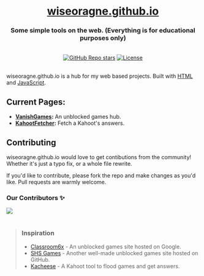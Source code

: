 <div align="center">
  <h1 align="center"><a href="https://wiseoragne.github.io">wiseoragne.github.io</a></h1>
  <h3>Some simple tools on the web. (Everything is for educational purposes only)</h3>
</div>
<br/>

<div align="center">
  <a href="https://github.com/wiseoragne/wiseoragne.github.io/stargazers"><img alt="GitHub Repo stars" src="https://img.shields.io/github/stars/wiseoragne/wiseoragne.github.io?style=for-the-badge"></a>
  <a href="https://github.com/wiseoragne/wiseoragne.github.io/blob/main/LICENSE"><img alt="License" src="https://img.shields.io/badge/license-AGPLv3-purple?style=for-the-badge"></a>
</div>

<br/>

wiseoragne.github.io is a hub for my web based projects. Built with [HTML](https://www.w3.org/html/) and [JavaScript](https://developer.mozilla.org/en-US/docs/Web/JavaScript).

## Current Pages:

- **[VanishGames](https://wiseoragne.github.io/vanishgames):** An unblocked games hub.
- **[KahootFetcher](https://wiseoragne.github.io/kahootfetcher):** Fetch a Kahoot's answers.

## Contributing

wiseoragne.github.io would love to get contibutions from the community! Whether it's just a typo fix, or a whole file rewrite.

If you'd like to contribute, please fork the repo and make changes as you'd like. Pull requests are warmly welcome.

### Our Contributors ✨

<a href="https://github.com/mfts/papermark/graphs/contributors">
  <img src="https://contrib.rocks/image?repo=wiseoragne/wiseoragne.github.io" />
</a>

</br>
</br>

<blockquote>
<h3>Inspiration</h3>

- [Classroom6x](https://sites.google.com/site/classroom6x) - An unblocked games site hosted on Google.
- [SHS Games](https://shsgames.github.io/) - Another well-made unblocked games site hosted on GitHub.
- [Kacheese](http://roko.cc/p/kahoot) - A Kahoot tool to flood games and get answers.
</blockquote>
